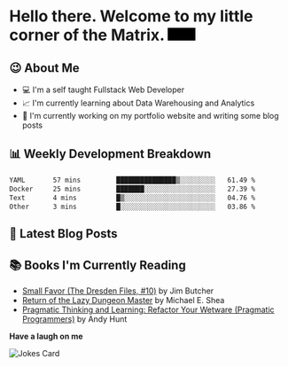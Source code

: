 # Hello there. Welcome to my little corner of the Matrix. <img src="./images/matrix.gif" width="50px">

## :wink: About Me
- :computer: I'm a self taught Fullstack Web Developer
- :chart_with_upwards_trend: I'm currently learning about Data Warehousing and Analytics
- :bookmark_tabs: I'm currently working on my portfolio website and writing some blog posts

## :bar_chart: Weekly Development Breakdown
<!--START_SECTION:waka-->

```text
YAML       57 mins         ███████████████▒░░░░░░░░░   61.49 %
Docker     25 mins         ███████░░░░░░░░░░░░░░░░░░   27.39 %
Text       4 mins          █▒░░░░░░░░░░░░░░░░░░░░░░░   04.76 %
Other      3 mins          █░░░░░░░░░░░░░░░░░░░░░░░░   03.86 %
```

<!--END_SECTION:waka-->

## :memo: Latest Blog Posts
<!-- BLOG-POST-LIST:START -->
<!-- BLOG-POST-LIST:END -->

## :books: Books I'm Currently Reading
<!-- GOODREADS-LIST:START -->
- [Small Favor (The Dresden Files, #10)](https://www.goodreads.com/review/show/5078956304?utm_medium=api&utm_source=rss) by Jim Butcher
- [Return of the Lazy Dungeon Master](https://www.goodreads.com/review/show/4968073597?utm_medium=api&utm_source=rss) by Michael E. Shea
- [Pragmatic Thinking and Learning: Refactor Your Wetware (Pragmatic Programmers)](https://www.goodreads.com/review/show/4445756231?utm_medium=api&utm_source=rss) by Andy Hunt
<!-- GOODREADS-LIST:END -->

**Have a laugh on me**

<img src="https://readme-jokes.vercel.app/api" alt="Jokes Card" />